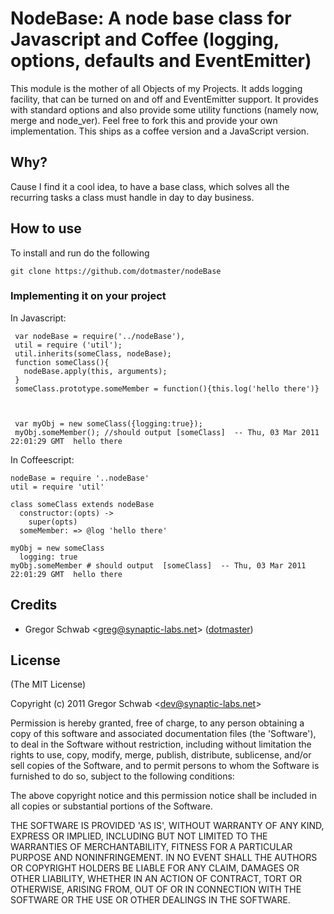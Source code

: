 NodeBase: A node base class for Javascript and Coffee (logging, options, defaults and EventEmitter)
============================================

This module is the mother of all Objects of my Projects. It adds logging facility, that can be turned on and off and EventEmitter support. It provides with standard options and also provide some utility functions (namely now, merge and node_ver). Feel free to fork this and provide your own implementation. This ships as a coffee version and a JavaScript version. 

## Why?

Cause I find it a cool idea, to have a base class, which solves all the recurring tasks a class must handle in day to day business.

## How to use

To install and run do the following

	git clone https://github.com/dotmaster/nodeBase

### Implementing it on your project

In Javascript:

     var nodeBase = require('../nodeBase'),
     util = require ('util');
     util.inherits(someClass, nodeBase);
     function someClass(){
       nodeBase.apply(this, arguments);
     }
     someClass.prototype.someMember = function(){this.log('hello there')}
 

 
     var myObj = new someClass({logging:true});
     myObj.someMember(); //should output [someClass]  -- Thu, 03 Mar 2011 22:01:29 GMT  hello there

In Coffeescript:

    nodeBase = require '..nodeBase'
    util = require 'util'

    class someClass extends nodeBase
      constructor:(opts) ->
        super(opts)
      someMember: => @log 'hello there'
  
    myObj = new someClass 
      logging: true
    myObj.someMember # should output  [someClass]  -- Thu, 03 Mar 2011 22:01:29 GMT  hello there

## Credits

- Gregor Schwab &lt;greg@synaptic-labs.net&gt; ([dotmaster](http://github.com/dotmaster))

## License 

(The MIT License)

Copyright (c) 2011 Gregor Schwab &lt;dev@synaptic-labs.net&gt;

Permission is hereby granted, free of charge, to any person obtaining
a copy of this software and associated documentation files (the
'Software'), to deal in the Software without restriction, including
without limitation the rights to use, copy, modify, merge, publish,
distribute, sublicense, and/or sell copies of the Software, and to
permit persons to whom the Software is furnished to do so, subject to
the following conditions:

The above copyright notice and this permission notice shall be
included in all copies or substantial portions of the Software.

THE SOFTWARE IS PROVIDED 'AS IS', WITHOUT WARRANTY OF ANY KIND,
EXPRESS OR IMPLIED, INCLUDING BUT NOT LIMITED TO THE WARRANTIES OF
MERCHANTABILITY, FITNESS FOR A PARTICULAR PURPOSE AND NONINFRINGEMENT.
IN NO EVENT SHALL THE AUTHORS OR COPYRIGHT HOLDERS BE LIABLE FOR ANY
CLAIM, DAMAGES OR OTHER LIABILITY, WHETHER IN AN ACTION OF CONTRACT,
TORT OR OTHERWISE, ARISING FROM, OUT OF OR IN CONNECTION WITH THE
SOFTWARE OR THE USE OR OTHER DEALINGS IN THE SOFTWARE.
